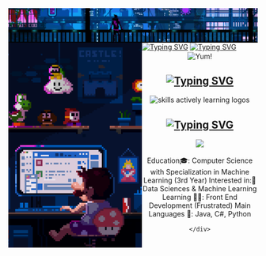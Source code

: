 <div class="body">
<img align="center" src="assets/Header.gif"/>
<a href="https://git.io/typing-svg"><img src="https://readme-typing-svg.herokuapp.com?font=Roboto&weight=900&size=40&duration=2500&pause=250&color=FFFFFF&center=true&vCenter=true&repeat=false&random=true&width=1068&height=80&lines=Hi!+I'm+Clarence+Robedillo+(R3noir)" alt="Typing SVG" /></a>
<a href="https://git.io/typing-svg"><img src="https://readme-typing-svg.herokuapp.com?font=Roboto&size=28&duration=1&color=FFFFFF&center=true&vCenter=true&repeat=false&random=true&width=1068&height=70&lines=Aspiring+Machine+Learning+Engineer+from+the+Philippines" alt="Typing SVG" /></a>


<img align="left" src="assets/Left.gif" width=270>
<div class="row" align="center">
  <img align="center" src="assets/ramen.gif" width="150" title="Yum!">
  <h2> <strong><a href="https://git.io/typing-svg"><img src="https://readme-typing-svg.herokuapp.com?font=Roboto&weight=900&size=28&duration=1&color=FFFFFF&center=true&vCenter=true&repeat=false&random=false&width=785&lines=Actively+Learning+(Strong+Suits)" alt="Typing SVG" /></a></strong></h2>
  <p align="center">
    <img src="https://skillicons.dev/icons?i=java,cs,py,tensorflow,pr,ps" title="skills actively learning logos">
  </p>
<p align="center">
  <h2> <strong><a href="https://git.io/typing-svg"><img src="https://readme-typing-svg.herokuapp.com?font=Roboto&weight=900&size=28&duration=1&color=FFFFFF&center=true&vCenter=true&repeat=false&random=false&width=785&lines=Planning+to+Learn" alt="Typing SVG" /></a></strong></h2>
  <img src="https://skillicons.dev/icons?i=react,bootstrap,ts,c,linux,rust,go">
</p>

Education🎓: Computer Science with Specialization in Machine Learning (3rd Year)
Interested in:🔎 Data Sciences & Machine Learning
Learning 👨‍💻: Front End Development (Frustrated)
Main Languages 📝: Java, C#, Python
```
</div>
